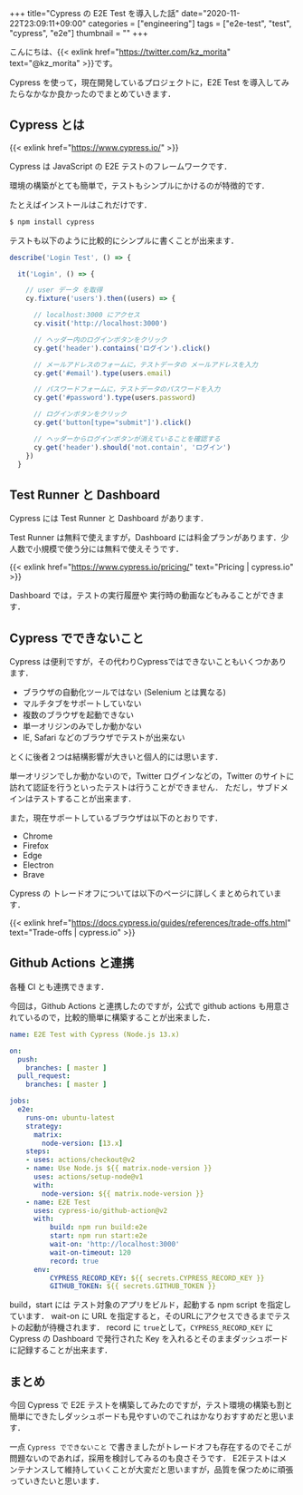+++
title="Cypress の E2E Test を導入した話"
date="2020-11-22T23:09:11+09:00"
categories = ["engineering"]
tags = ["e2e-test", "test", "cypress", "e2e"]
thumbnail = ""
+++

こんにちは、{{< exlink href="https://twitter.com/kz_morita" text="@kz_morita" >}}です。

Cypress を使って，現在開発しているプロジェクトに，E2E Test を導入してみたらなかなか良かったのでまとめていきます．

## Cypress とは

{{< exlink href="https://www.cypress.io/" >}}

Cypress は JavaScript の E2E テストのフレームワークです．

環境の構築がとても簡単で，テストもシンプルにかけるのが特徴的です．

たとえばインストールはこれだけです．

```bash
$ npm install cypress
```

テストも以下のように比較的にシンプルに書くことが出来ます．

```js
describe('Login Test', () => {

  it('Login', () => {

    // user データ を取得
    cy.fixture('users').then((users) => {

      // localhost:3000 にアクセス
      cy.visit('http://localhost:3000')

      // ヘッダー内のログインボタンをクリック
      cy.get('header').contains('ログイン').click()

      // メールアドレスのフォームに，テストデータの メールアドレスを入力
      cy.get('#email').type(users.email)

      // パスワードフォームに，テストデータのパスワードを入力
      cy.get('#password').type(users.password)

      // ログインボタンをクリック
      cy.get('button[type="submit"]').click()

      // ヘッダーからログインボタンが消えていることを確認する
      cy.get('header').should('not.contain', 'ログイン')
    })
  }
```

## Test Runner と Dashboard

Cypress には Test Runner と Dashboard があります．

Test Runner は無料で使えますが，Dashboard には料金プランがあります．少人数で小規模で使う分には無料で使えそうです．

{{< exlink href="https://www.cypress.io/pricing/" text="Pricing | cypress.io" >}}

Dashboard では，テストの実行履歴や 実行時の動画などもみることができます．

## Cypress でできないこと

Cypress は便利ですが，その代わりCypressではできないこともいくつかあります．

* ブラウザの自動化ツールではない (Selenium とは異なる)
* マルチタブをサポートしていない
* 複数のブラウザを起動できない
* 単一オリジンのみでしか動かない
* IE, Safari などのブラウザでテストが出来ない


とくに後者２つは結構影響が大きいと個人的には思います．

単一オリジンでしか動かないので，Twitter ログインなどの，Twitter のサイトに訪れて認証を行うといったテストは行うことができません．
ただし，サブドメインはテストすることが出来ます．



また，現在サポートしているブラウザは以下のとおりです．

* Chrome
* Firefox
* Edge
* Electron
* Brave


Cypress の トレードオフについては以下のページに詳しくまとめられています．

{{< exlink href="https://docs.cypress.io/guides/references/trade-offs.html" text="Trade-offs | cypress.io" >}}

## Github Actions と連携

各種 CI とも連携できます．

今回は，Github Actions と連携したのですが，公式で github actions も用意されているので，比較的簡単に構築することが出来ました．

```yml
name: E2E Test with Cypress (Node.js 13.x) 

on:
  push:
    branches: [ master ]
  pull_request:
    branches: [ master ]

jobs:
  e2e:
    runs-on: ubuntu-latest
    strategy:
      matrix:
        node-version: [13.x]
    steps:
    - uses: actions/checkout@v2
    - name: Use Node.js ${{ matrix.node-version }}
      uses: actions/setup-node@v1
      with:
        node-version: ${{ matrix.node-version }}
    - name: E2E Test
      uses: cypress-io/github-action@v2
      with:
          build: npm run build:e2e
          start: npm run start:e2e
          wait-on: 'http://localhost:3000'
          wait-on-timeout: 120
          record: true
      env:
          CYPRESS_RECORD_KEY: ${{ secrets.CYPRESS_RECORD_KEY }}
          GITHUB_TOKEN: ${{ secrets.GITHUB_TOKEN }}
```

build，start には テスト対象のアプリをビルド，起動する npm script を指定しています．
wait-on に URL を指定すると，そのURLにアクセスできるまでテストの起動が待機されます．
record に `true`として，`CYPRESS_RECORD_KEY` に Cypress の Dashboard で発行された Key を入れるとそのままダッシュボードに記録することが出来ます．

## まとめ 

今回 Cypress で E2E テストを構築してみたのですが，テスト環境の構築も割と簡単にできたしダッシュボードも見やすいのでこれはかなりおすすめだと思います．

一点 `Cypress でできないこと` で書きましたがトレードオフも存在するのでそこが問題ないのであれば，採用を検討してみるのも良さそうです．
E2Eテストはメンテナンスして維持していくことが大変だと思いますが，品質を保つために頑張っていきたいと思います．
